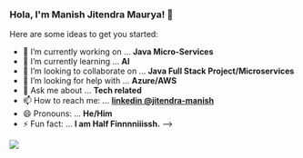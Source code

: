### Hola, I'm Manish Jitendra Maurya! 👋


Here are some ideas to get you started:

- 🔭 I’m currently working on ... **Java Micro-Services** 
- 🌱 I’m currently learning ... **AI**
- 👯 I’m looking to collaborate on ... **Java Full Stack Project/Microservices**
- 🤔 I’m looking for help with ...  **Azure/AWS**
- 💬 Ask me about ... **Tech related**
- 📫 How to reach me: ... **[linkedin @jitendra-manish](https://www.linkedin.com/in/manish-maurya-softwaredeveloper-506277135)**
- 😄 Pronouns: ... **He/Him**
- ⚡ Fun fact: ... **I am Half Finnnniiissh.**
-->

<img src="https://github-readme-stats.vercel.app/api?username=JitendraManishMaurya04&&show_icons=true&title_color=ff0000&icon_color=bb2acf&text_color=daf7dc&bg_color=151515">
